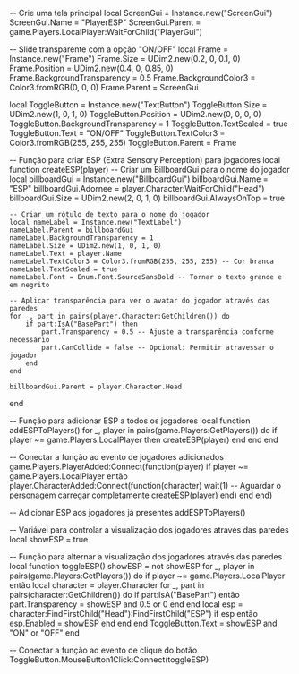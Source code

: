 -- Crie uma tela principal
local ScreenGui = Instance.new("ScreenGui")
ScreenGui.Name = "PlayerESP"
ScreenGui.Parent = game.Players.LocalPlayer:WaitForChild("PlayerGui")

-- Slide transparente com a opção "ON/OFF"
local Frame = Instance.new("Frame")
Frame.Size = UDim2.new(0.2, 0, 0.1, 0)
Frame.Position = UDim2.new(0.4, 0, 0.85, 0)
Frame.BackgroundTransparency = 0.5
Frame.BackgroundColor3 = Color3.fromRGB(0, 0, 0)
Frame.Parent = ScreenGui

local ToggleButton = Instance.new("TextButton")
ToggleButton.Size = UDim2.new(1, 0, 1, 0)
ToggleButton.Position = UDim2.new(0, 0, 0, 0)
ToggleButton.BackgroundTransparency = 1
ToggleButton.TextScaled = true
ToggleButton.Text = "ON/OFF"
ToggleButton.TextColor3 = Color3.fromRGB(255, 255, 255)
ToggleButton.Parent = Frame

-- Função para criar ESP (Extra Sensory Perception) para jogadores
local function createESP(player)
    -- Criar um BillboardGui para o nome do jogador
    local billboardGui = Instance.new("BillboardGui")
    billboardGui.Name = "ESP"
    billboardGui.Adornee = player.Character:WaitForChild("Head")
    billboardGui.Size = UDim2.new(2, 0, 1, 0)
    billboardGui.AlwaysOnTop = true

    -- Criar um rótulo de texto para o nome do jogador
    local nameLabel = Instance.new("TextLabel")
    nameLabel.Parent = billboardGui
    nameLabel.BackgroundTransparency = 1
    nameLabel.Size = UDim2.new(1, 0, 1, 0)
    nameLabel.Text = player.Name
    nameLabel.TextColor3 = Color3.fromRGB(255, 255, 255) -- Cor branca
    nameLabel.TextScaled = true
    nameLabel.Font = Enum.Font.SourceSansBold -- Tornar o texto grande e em negrito

    -- Aplicar transparência para ver o avatar do jogador através das paredes
    for _, part in pairs(player.Character:GetChildren()) do
        if part:IsA("BasePart") then
            part.Transparency = 0.5 -- Ajuste a transparência conforme necessário
            part.CanCollide = false -- Opcional: Permitir atravessar o jogador
        end
    end

    billboardGui.Parent = player.Character.Head
end

-- Função para adicionar ESP a todos os jogadores
local function addESPToPlayers()
    for _, player in pairs(game.Players:GetPlayers()) do
        if player ~= game.Players.LocalPlayer then
            createESP(player)
        end
    end
end

-- Conectar a função ao evento de jogadores adicionados
game.Players.PlayerAdded:Connect(function(player)
    if player ~= game.Players.LocalPlayer então
        player.CharacterAdded:Connect(function(character)
            wait(1) -- Aguardar o personagem carregar completamente
            createESP(player)
        end)
    end
end)

-- Adicionar ESP aos jogadores já presentes
addESPToPlayers()

-- Variável para controlar a visualização dos jogadores através das paredes
local showESP = true

-- Função para alternar a visualização dos jogadores através das paredes
local function toggleESP()
    showESP = not showESP
    for _, player in pairs(game.Players:GetPlayers()) do
        if player ~= game.Players.LocalPlayer então
            local character = player.Character
            for _, part in pairs(character:GetChildren()) do
                if part:IsA("BasePart") então
                    part.Transparency = showESP and 0.5 or 0
                end
            end
            local esp = character:FindFirstChild("Head"):FindFirstChild("ESP")
            if esp então
                esp.Enabled = showESP
            end
        end
    end
    ToggleButton.Text = showESP and "ON" or "OFF"
end

-- Conectar a função ao evento de clique do botão
ToggleButton.MouseButton1Click:Connect(toggleESP)
